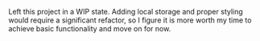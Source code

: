 Left this project in a WIP state. Adding local storage and proper styling would require a significant refactor, so I figure it is more worth my time to achieve basic functionality and move on for now.
